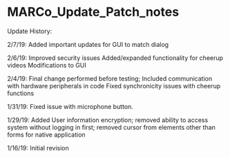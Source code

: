 # MARCo_Update_Patch_notes

Update History:

2/7/19:
Added important updates for GUI to match dialog

2/6/19:
Improved security issues
Added/expanded functionality for cheerup videos
Modifications to GUI

2/4/19:
Final change performed before testing;
Included communication with hardware peripherals in code
Fixed synchronicity issues with cheerup functions

1/31/19: 
Fixed issue with microphone button.

1/29/19:
Added User information encryption; removed ability to access system without logging in first; removed cursor from elements other than forms for native application

1/16/19:
Initial revision


